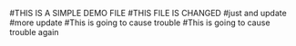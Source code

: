 #THIS IS A SIMPLE DEMO FILE
#THIS FILE IS CHANGED 
#just and update
#more update
#This is going to cause trouble 
#This is going to cause trouble again
